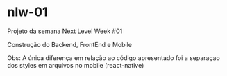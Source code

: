 # nlw-01

Projeto da semana Next Level Week #01

Construção do Backend, FrontEnd e Mobile

Obs: A única diferença em relação ao código apresentado foi a separaçao dos styles em arquivos no mobile (react-native)
